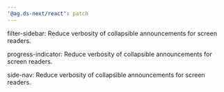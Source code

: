 ```yaml
---
'@ag.ds-next/react': patch
---
```


filter-sidebar: Reduce verbosity of collapsible announcements for screen readers.

progress-indicator: Reduce verbosity of collapsible announcements for screen readers.

side-nav: Reduce verbosity of collapsible announcements for screen readers.
